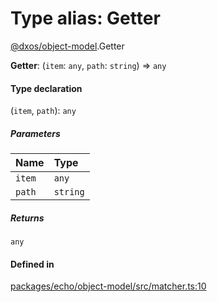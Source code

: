# Type alias: Getter

[@dxos/object-model](../modules/dxos_object_model.md).Getter

 **Getter**: (`item`: `any`, `path`: `string`) => `any`

#### Type declaration

(`item`, `path`): `any`

##### Parameters

| Name | Type |
| :------ | :------ |
| `item` | `any` |
| `path` | `string` |

##### Returns

`any`

#### Defined in

[packages/echo/object-model/src/matcher.ts:10](https://github.com/dxos/dxos/blob/db8188dae/packages/echo/object-model/src/matcher.ts#L10)
